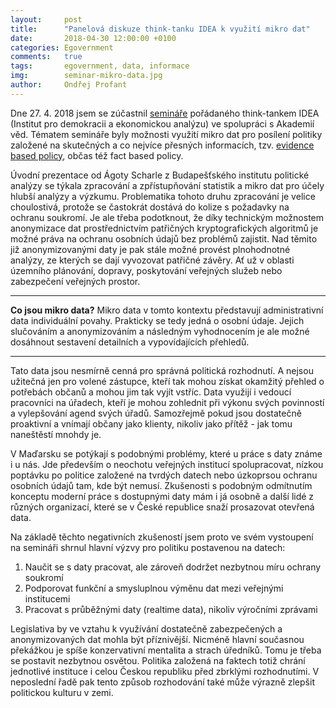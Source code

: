 ```yaml
---
layout:     post
title:      "Panelová diskuze think-tanku IDEA k využití mikro dat"
date:       2018-04-30 12:00:00 +0100
categories: Egovernment
comments:   true
tags:       egovernment, data, informace
img:        seminar-mikro-data.jpg
author:     Ondřej Profant
---
```


Dne 27. 4. 2018 jsem se zúčastnil [semináře](https://www.facebook.com/events/426035127836504/) pořádaného think-tankem IDEA (Institut pro demokracii a ekonomickou analýzu) ve spolupráci s Akademií věd. Tématem semináře byly možnosti využití mikro dat pro posílení politiky založené na skutečných a co nejvíce přesných informacích, tzv. [evidence based policy](https://en.wikipedia.org/wiki/Evidence-based_policy), občas též fact based policy.

<!--more-->

Úvodní prezentace od Ágoty Scharle z Budapešťského institutu politické analýzy se týkala zpracování a zpřístupňování statistik a mikro dat pro účely hlubší analýzy a výzkumu. Problematika tohoto druhu zpracování je velice choulostivá, protože se častokrát dostává do kolize s požadavky na ochranu soukromí. Je ale třeba podotknout, že díky technickým možnostem anonymizace dat prostřednictvím patřičných kryptografických algoritmů je možné práva na ochranu osobních údajů bez problémů zajistit. Nad těmito již anonymizovanými daty je pak stále možné provést plnohodnotné analýzy, ze kterých se dají vyvozovat patřičné závěry. Ať už v oblasti územního plánování, dopravy, poskytování veřejných služeb nebo zabezpečení veřejných prostor.

---
**Co jsou mikro data?**
Mikro data v tomto kontextu představují administrativní data individuální povahy. Prakticky se tedy jedná o osobní údaje. Jejich slučováním a anonymizováním a následným vyhodnocením je ale možné dosáhnout sestavení detailních a vypovídajících přehledů.

---

Tato data jsou nesmírně cenná pro správná politická rozhodnutí. A nejsou užitečná jen pro volené zástupce, kteří tak mohou získat okamžitý přehled o potřebách občanů a mohou jim tak vyjít vstříc. Data využijí i vedoucí pracovníci na úřadech, kteří je mohou zohlednit při výkonu svých povinností a vylepšování agend svých úřadů. Samozřejmě pokud jsou dostatečně proaktivní a vnímají občany jako klienty, nikoliv jako přítěž - jak tomu naneštěstí mnohdy je.

V Maďarsku se potýkají s podobnými problémy, které u práce s daty známe i u nás. Jde především o neochotu veřejných institucí spolupracovat, nízkou poptávku po politice založené na tvrdých datech nebo úzkoprsou ochranu osobních údajů tam, kde být nemusí. Zkušenosti s podobným odmítnutím konceptu moderní práce s dostupnými daty mám i já osobně a další lidé z různých organizací, které se v České republice snaží prosazovat otevřená data.

Na základě těchto negativních zkušeností jsem proto ve svém vystoupení na semináři shrnul hlavní výzvy pro politiku postavenou na datech:

1. Naučit se s daty pracovat, ale zároveň dodržet nezbytnou míru ochrany soukromí
2. Podporovat funkční a smysluplnou výměnu dat mezi veřejnými institucemi
3. Pracovat s průběžnými daty (realtime data), nikoliv výročními zprávami

Legislativa by ve vztahu k využívání dostatečně zabezpečených a anonymizovaných dat mohla být příznivější. Nicméně hlavní současnou překážkou je spíše konzervativní mentalita a strach úředníků. Tomu je třeba se postavit nezbytnou osvětou. Politika založená na faktech totiž chrání jednotlivé instituce i celou Českou republiku před zbrklými rozhodnutími. V neposlední řadě pak tento způsob rozhodování také může výrazně zlepšit politickou kulturu v zemi.
